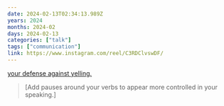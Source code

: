 ```yaml
---
date: 2024-02-13T02:34:13.989Z
years: 2024
months: 2024-02
days: 2024-02-13
categories: ["talk"]
tags: ["communication"]
link: https://www.instagram.com/reel/C3RDClvswDF/
---
```

[your defense against yelling.](https://www.instagram.com/reel/C3RDClvswDF/)

> [Add pauses around your verbs to appear more controlled in your speaking.]
